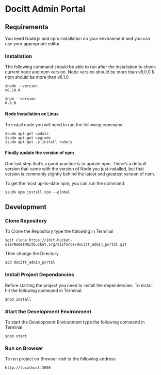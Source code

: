 # Docitt Admin Portal

## Requirements

You need Node.js and npm installation on your environment and you can use your appropriate editor.

### Installation

The following command should be able to run after the installation to check current node and npm version.
Node version should be more than v8.0.0 &
npm should be more than v6.1.0

    $node --version
    v8.10.0

    $npm --version
    6.8.0

#### Node Installation on Linux

To install node you will need to run the following command

    $sudo apt-get update
    $sudo apt-get upgrade
    $sudo apt-get -y install nodejs

#### Finally update the version of npm

One last step that’s a good practice is to update npm. There’s a default version that came with the version of Node you just installed, but that version is commonly slightly behind the latest and greatest version of npm.

To get the most up-to-date npm, you can run the command:

    $sudo npm install npm --global

## Development

### Clone Repository
To Clone the Repository type the following in Terminal

    $git clone https://{bit-bucket-userName}@bitbucket.org/sisforce/docitt_admin_portal.git

Then change the Directory

    $cd docitt_admin_portal

### Install Project Dependancies
Before starting the project you need to install the dependencies. To install hit the following command in Terminal.

    $npm install

### Start the Development Environment
To start the Development Environment type the following command in Terminal

    $npm start

### Run on Browser
To run project on Browser visit to the following address

    http://localhost:3000
